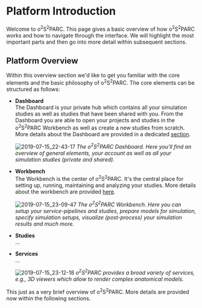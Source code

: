 # Platform Introduction

Welcome to o<sup>2</sup>S<sup>2</sup>PARC. This page gives a basic overview of how o<sup>2</sup>S<sup>2</sup>PARC works and how to navigate through the interface. We will highlight the most important parts and then go into more detail within subsequent sections.

## Platform Overview

Within this overview section we'd like to get you familiar with the core elements and the basic philosophy of o<sup>2</sup>S<sup>2</sup>PARC. The core elements can be structured as follows:

* **Dashboard** <br/>
  The Dashboard is your private hub which contains all your simulation studies as well as studies that have been shared with you. From the Dashboard you are able to open your projects and studies in the o<sup>2</sup>S<sup>2</sup>PARC Workbench as well as create a new studies from scratch. More details about the Dashboard are provided in a dedicated [section](/docs/platform_introduction/core_elements/dashboard.md).

    ![2019-07-15_22-43-17](https://user-images.githubusercontent.com/32800795/61249899-a47a1100-a756-11e9-9440-e3da2c4ad59c.jpeg)
    *The o<sup>2</sup>S<sup>2</sup>PARC Dashboard. Here you'll find an overview of general elements, your account as well as all your simulation studies (private and shared).*

* **Workbench** <br/>
  The Workbench is the center of o<sup>2</sup>S<sup>2</sup>PARC. It's the central place for setting up, running, maintaining and analyzing your studies. More details about the workbench are provided [here](/docs/platform_introduction/core_elements/workbench.md).
  
  ![2019-07-15_23-09-47](https://user-images.githubusercontent.com/32800795/61249897-a3e17a80-a756-11e9-8158-795d12239e8e.jpeg)
    *The o<sup>2</sup>S<sup>2</sup>PARC Workbench. Here you can setup your service-pipelines and studies, prepare models for simulation, specify simulation setups, visualize (post-process) your simulation results and much more.*

* **Studies** <br/>
  ...

* **Services** <br/>
  ...

    ![2019-07-15_23-12-18](https://user-images.githubusercontent.com/32800795/61249895-a3e17a80-a756-11e9-9dcf-dbf5e28f39b5.jpeg)
    *o<sup>2</sup>S<sup>2</sup>PARC provides a broad variety of services, e.g., 3D viewers which allow to render complex anatomical models.*

This just as a very brief overview of o<sup>2</sup>S<sup>2</sup>PARC. More details are provided now within the following sections.





